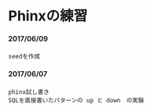 # Phinxの練習

#### 2017/06/09
```
seedを作成 
```

#### 2017/06/07
```
phinx試し書き
SQLを直接書いたパターンの up と down　の実験

```